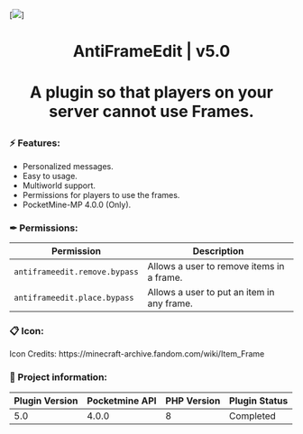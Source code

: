 [![](https://poggit.pmmp.io/shield.state/AntiFrameEdit)]

<div align="center">
<h1>AntiFrameEdit | v5.0<h1>
<p>A plugin so that players on your server cannot use Frames.</p>
</div>

<h3>⚡ Features:</h3>
<ul>
<li>Personalized messages.</li>
<li>Easy to usage.</li>
<li>Multiworld support.</li>
<li>Permissions for players to use the frames.</li>
<li>PocketMine-MP 4.0.0 (Only).</li>
</ul>

<h3>✒ Permissions:</h3>

| Permission | Description |
| --- | --- |
| `antiframeedit.remove.bypass` | Allows a user to remove items in a frame. |
| `antiframeedit.place.bypass` | Allows a user to put an item in any frame. |

<h3>📋 Icon:</h3>

<p>Icon Credits: https://minecraft-archive.fandom.com/wiki/Item_Frame</p>

<h3>📖 Project information:</h3>

| Plugin Version | Pocketmine API | PHP Version | Plugin Status |
|---|---|---|---|
| 5.0 | 4.0.0 | 8 | Completed |